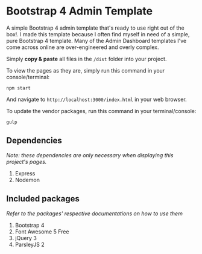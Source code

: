 # Bootstrap 4 Admin Template

A simple Bootstrap 4 admin template that's ready to use right out of the box!. I made this template because I often find myself in need of a simple, pure Bootstrap 4 template. Many of the Admin Dashboard templates I've come across online are over-engineered and overly complex.

Simply **copy &amp; paste** all files in the `/dist` folder into your project.

To view the pages as they are, simply run this command in your console/terminal:
```
npm start
```

And navigate to `http://localhost:3000/index.html` in your web browser.

To update the vendor packages, run this command in your terminal/console:
```
gulp
```

## Dependencies
*Note: these dependencies are only necessary when displaying this project's pages.*
1. Express
2. Nodemon

## Included packages
*Refer to the packages' respective documentations on how to use them*
1. Bootstrap 4
2. Font Awesome 5 Free
3. jQuery 3
4. ParsleyJS 2
